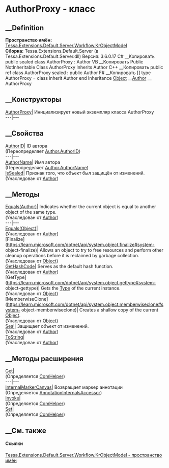 # AuthorProxy - класс
##  __Definition
 **Пространство имён:**
[Tessa.Extensions.Default.Server.Workflow.KrObjectModel](N_Tessa_Extensions_Default_Server_Workflow_KrObjectModel.htm)  
 **Сборка:** Tessa.Extensions.Default.Server (в
Tessa.Extensions.Default.Server.dll) Версия: 3.6.0.17
C# __Копировать
     public sealed class AuthorProxy : Author
VB __Копировать
     Public NotInheritable Class AuthorProxy
    	Inherits Author
C++ __Копировать
     public ref class AuthorProxy sealed : public Author
F# __Копировать
     [<SealedAttribute>]
    type AuthorProxy = 
        class
            inherit Author
        end
Inheritance
    [Object](https://learn.microsoft.com/dotnet/api/system.object) __[Author](T_Tessa_Extensions_Default_Server_Workflow_KrObjectModel_Author.htm) __ AuthorProxy
##  __Конструкторы
[AuthorProxy](M_Tessa_Extensions_Default_Server_Workflow_KrObjectModel_AuthorProxy__ctor.htm)|
Инициализирует новый экземпляр класса AuthorProxy  
---|---  
##  __Свойства
[AuthorID](P_Tessa_Extensions_Default_Server_Workflow_KrObjectModel_AuthorProxy_AuthorID.htm)|
ID автора  
(Переопределяет
[Author.AuthorID](P_Tessa_Extensions_Default_Server_Workflow_KrObjectModel_Author_AuthorID.htm))  
---|---  
[AuthorName](P_Tessa_Extensions_Default_Server_Workflow_KrObjectModel_AuthorProxy_AuthorName.htm)|
Имя автора  
(Переопределяет
[Author.AuthorName](P_Tessa_Extensions_Default_Server_Workflow_KrObjectModel_Author_AuthorName.htm))  
[IsSealed](P_Tessa_Extensions_Default_Server_Workflow_KrObjectModel_Author_IsSealed.htm)|
Признак того, что объект был защищён от изменений.  
(Унаследован от
[Author](T_Tessa_Extensions_Default_Server_Workflow_KrObjectModel_Author.htm))  
##  __Методы
[Equals(Author)](M_Tessa_Extensions_Default_Server_Workflow_KrObjectModel_Author_Equals_1.htm)|
Indicates whether the current object is equal to another object of the same
type.  
(Унаследован от
[Author](T_Tessa_Extensions_Default_Server_Workflow_KrObjectModel_Author.htm))  
---|---  
[Equals(Object)](M_Tessa_Extensions_Default_Server_Workflow_KrObjectModel_Author_Equals.htm)|  
(Унаследован от
[Author](T_Tessa_Extensions_Default_Server_Workflow_KrObjectModel_Author.htm))  
[Finalize](https://learn.microsoft.com/dotnet/api/system.object.finalize#system-
object-finalize)| Allows an object to try to free resources and perform other
cleanup operations before it is reclaimed by garbage collection.  
(Унаследован от
[Object](https://learn.microsoft.com/dotnet/api/system.object))  
[GetHashCode](M_Tessa_Extensions_Default_Server_Workflow_KrObjectModel_Author_GetHashCode.htm)|
Serves as the default hash function.  
(Унаследован от
[Author](T_Tessa_Extensions_Default_Server_Workflow_KrObjectModel_Author.htm))  
[GetType](https://learn.microsoft.com/dotnet/api/system.object.gettype#system-
object-gettype)| Gets the
[Type](https://learn.microsoft.com/dotnet/api/system.type) of the current
instance.  
(Унаследован от
[Object](https://learn.microsoft.com/dotnet/api/system.object))  
[MemberwiseClone](https://learn.microsoft.com/dotnet/api/system.object.memberwiseclone#system-
object-memberwiseclone)| Creates a shallow copy of the current
[Object](https://learn.microsoft.com/dotnet/api/system.object).  
(Унаследован от
[Object](https://learn.microsoft.com/dotnet/api/system.object))  
[Seal](M_Tessa_Extensions_Default_Server_Workflow_KrObjectModel_Author_Seal.htm)|
Защищает объект от изменений.  
(Унаследован от
[Author](T_Tessa_Extensions_Default_Server_Workflow_KrObjectModel_Author.htm))  
[ToString](M_Tessa_Extensions_Default_Server_Workflow_KrObjectModel_Author_ToString.htm)|  
(Унаследован от
[Author](T_Tessa_Extensions_Default_Server_Workflow_KrObjectModel_Author.htm))  
##  __Методы расширения
[Get](M_Tessa_Extensions_Default_Client_EDS_ComHelper_Get.htm)|  
(Определяется
[ComHelper](T_Tessa_Extensions_Default_Client_EDS_ComHelper.htm))  
---|---  
[InternalMarkerCanvas](M_Tessa_UI_Views_Charting_Annotations_AnnotationInternalsAccessor_InternalMarkerCanvas.htm)|
Возвращает маркер аннотации  
(Определяется
[AnnotationInternalsAccessor](T_Tessa_UI_Views_Charting_Annotations_AnnotationInternalsAccessor.htm))  
[Invoke](M_Tessa_Extensions_Default_Client_EDS_ComHelper_Invoke.htm)|  
(Определяется
[ComHelper](T_Tessa_Extensions_Default_Client_EDS_ComHelper.htm))  
[Set](M_Tessa_Extensions_Default_Client_EDS_ComHelper_Set.htm)|  
(Определяется
[ComHelper](T_Tessa_Extensions_Default_Client_EDS_ComHelper.htm))  
##  __См. также
#### Ссылки
[Tessa.Extensions.Default.Server.Workflow.KrObjectModel - пространство
имён](N_Tessa_Extensions_Default_Server_Workflow_KrObjectModel.htm)

